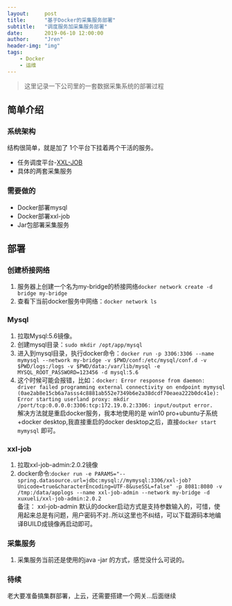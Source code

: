 ```yaml
---
layout:     post
title:      "基于Docker的采集服务部署"
subtitle:   "调度服务加采集服务部署"
date:       2019-06-10 12:00:00
author:     "Jren"
header-img: "img"
tags:
    - Docker
    - 运维
---
```

> 这里记录一下公司里的一套数据采集系统的部署过程

## 简单介绍

### 系统架构
结构很简单，就是加了 1个平台下挂着两个干活的服务。
*   任务调度平台-[XXL-JOB](http://www.xuxueli.com/xxl-job/#/)
*   具体的两套采集服务

### 需要做的
*   Docker部署mysql
*   Docker部署xxl-job
*   Jar包部署采集服务

## 部署
### 创建桥接网络
1.  服务器上创建一个名为my-bridge的桥接网络`docker network create -d bridge my-bridge`
2.  查看下当前docker服务中网络：`docker network ls`


### Mysql
1.  拉取Mysql:5.6镜像。
2.  创建mysql目录：`sudo mkdir /opt/app/mysql`
3.  进入到mysql目录，执行docker命令：`docker run -p 3306:3306 --name mymysql --network my-bridge -v $PWD/conf:/etc/mysql/conf.d -v $PWD/logs:/logs -v $PWD/data:/var/lib/mysql -e MYSQL_ROOT_PASSWORD=123456 -d mysql:5.6`
4.  这个时候可能会报错，比如：`docker: Error response from daemon: driver failed programming external connectivity on endpoint mymysql (0ae2ab8e15cb6a7asss4c8881ab552e7349b6e2a38dcdf70eaea222b0dc41e): Error starting userland proxy: mkdir /port/tcp:0.0.0.0:3306:tcp:172.19.0.2:3306: input/output error.`<br>解决方法就是重启docker服务，我本地使用的是 win10 pro+ubuntu子系统+docker desktop,我直接重启的docker desktop之后，直接`docker start mymysql` 即可。


### xxl-job
1.  拉取xxl-job-admin:2.0.2镜像
2.  docker命令:`docker run -e PARAMS="--spring.datasource.url=jdbc:mysql://mymysql:3306/xxl-job?Unicode=true&characterEncoding=UTF-8&useSSL=false" -p 8081:8080 -v /tmp:/data/applogs --name xxl-job-admin --network my-bridge -d xuxueli/xxl-job-admin:2.0.2` <br> 备注： xxl-job-admin 默认的docker启动方式是支持参数输入的，可惜，使用起来总是有问题，用户密码不对..所以这里也不纠结，可以下载源码本地编译BUILD成镜像再启动即可。


   
### 采集服务
1.  采集服务当前还是使用的java -jar 的方式，感觉没什么可说的。


### 待续

老大要准备搞集群部署，上云，还需要搭建一个网关...后面继续